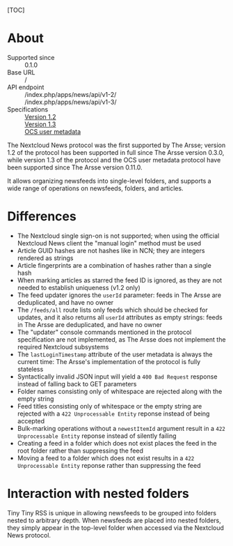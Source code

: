 [TOC]

# About

<dl>
    <dt>Supported since</dt>
        <dd>0.1.0</dd>
    <dt>Base URL</dt>
        <dd>/</dd>
    <dt>API endpoint</dt>
        <dd>/index.php/apps/news/api/v1-2/</dd>
        <dd>/index.php/apps/news/api/v1-3/</dd>
    <dt>Specifications</dt>
        <dd><a href="https://github.com/nextcloud/news/blob/master/docs/api/api-v1-2.md">Version 1.2</a></dd>
        <dd><a href="https://github.com/nextcloud/news/blob/master/docs/api/api-v1-3.md">Version 1.3</a></dd>
        <dd><a href="https://docs.nextcloud.com/server/latest/developer_manual/client_apis/OCS/ocs-api-overview.html#user-metadata">OCS user metadata</a></dd>
</dl>

The Nextcloud News protocol was the first supported by The Arsse; version 1.2 of the protocol has been supported in full since The Arsse version 0.3.0, while version 1.3 of the protocol and the OCS user metadata protocol have been supported since The Arsse version 0.11.0.

It allows organizing newsfeeds into single-level folders, and supports a wide range of operations on newsfeeds, folders, and articles.

# Differences

- The Nextcloud single sign-on is not supported; when using the official Nextcloud News client the "manual login" method must be used 
- Article GUID hashes are not hashes like in NCN; they are integers rendered as strings
- Article fingerprints are a combination of hashes rather than a single hash
- When marking articles as starred the feed ID is ignored, as they are not needed to establish uniqueness (v1.2 only)
- The feed updater ignores the `userId` parameter: feeds in The Arsse are deduplicated, and have no owner
- The `/feeds/all` route lists only feeds which should be checked for updates, and it also returns all `userId` attributes as empty strings: feeds in The Arsse are deduplicated, and have no owner
- The "updater" console commands mentioned in the protocol specification are not implemented, as The Arsse does not implement the required Nextcloud subsystems
- The `lastLoginTimestamp` attribute of the user metadata is always the current time: The Arsse's implementation of the protocol is fully stateless
- Syntactically invalid JSON input will yield a `400 Bad Request` response instead of falling back to GET parameters
- Folder names consisting only of whitespace are rejected along with the empty string
- Feed titles consisting only of whitespace or the empty string are rejected with a `422 Unprocessable Entity` reponse instead of being accepted
- Bulk-marking operations without a `newestItemId` argument result in a `422 Unprocessable Entity` reponse instead of silently failing
- Creating a feed in a folder which does not exist places the feed in the root folder rather than suppressing the feed
- Moving a feed to a folder which does not exist results in a `422 Unprocessable Entity` reponse rather than suppressing the feed

# Interaction with nested folders

Tiny Tiny RSS is unique in allowing newsfeeds to be grouped into folders nested to arbitrary depth. When newsfeeds are placed into nested folders, they simply appear in the top-level folder when accessed via the Nextcloud News protocol.
